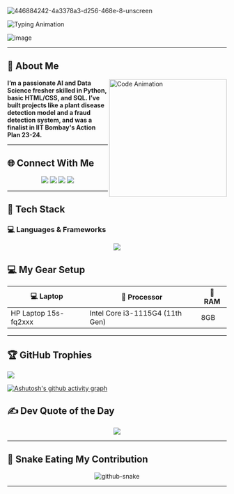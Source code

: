 
![446884242-4a3378a3-d256-468e-8-unscreen](https://github.com/user-attachments/assets/da53a70d-bb62-4928-ae91-a36bf06a77ea) 

  <img src="https://readme-typing-svg.herokuapp.com?font=Fira+Code&size=25&pause=1000¢er=true&vCenter=true&width=500&lines=Hi+I'm+HARI+KRISHNAN!;frontend+developer..;Creative+Tech+Educator;Building+Cool+Things+🚀" alt="Typing Animation" />
</h1>

 

![image](https://github.com/user-attachments/assets/0b91fb4a-46ce-43d2-bbbe-f3de61f5b6a1)













---
 
 
## 🧠 About Me

<img align="right" src="https://mir-s3-cdn-cf.behance.net/project_modules/source/06f21a161921919.63cd7887d0a70.gif" width="270" alt="Code Animation" />


**I’m a passionate AI and Data Science fresher skilled in Python, basic HTML/CSS, and SQL. I’ve built projects like a plant disease detection model and a fraud detection system, and was a finalist in IIT Bombay's Action Plan 23-24.**

---

## 🌐 Connect With Me


<p align="center">
  <a href="https://www.instagram.com/h._.ri._.96/" target="_blank"><img src="https://skillicons.dev/icons?i=instagram" /></a>
  <a href="https://www.linkedin.com/in/hari-krishanan-m/" target="_blank"><img src="https://skillicons.dev/icons?i=linkedin" /></a>
  <a href="mailto:harimr1409@gmail.com"><img src="https://skillicons.dev/icons?i=gmail" /></a>
  <a href="https://github.com/krishnan4" target="_blank"><img src="https://skillicons.dev/icons?i=github" /></a>
</p>

---

## 🧰 Tech Stack  

### 💻 Languages & Frameworks
<p align="center">
  <img src="https://skillicons.dev/icons?i=html,css,react,python,nodejs,Mysql,mongodb,python" />
</p>

## 💻 My Gear Setup

| 💻 Laptop              | 🧠 Processor                  |🔋 RAM   |
|------------------------|--------------------------------|----------|
| HP Laptop 15s-fq2xxx  | Intel Core i3-1115G4 (11th Gen) |  8GB     |

---

## 🏆 GitHub Trophies

![](https://github-profile-trophy.vercel.app/?username=krishnan4&theme=radical&no-frame=false&no-bg=false&margin-w=4)



[![Ashutosh's github activity graph](https://github-readme-activity-graph.vercel.app/graph?username=krishnan4&bg_color=1a191a&color=ae13a4&line=eee7ee&point=c809ae&area=true&hide_border=true)](https://github.com/ashutosh00710/github-readme-activity-graph)



## ✍️ Dev Quote of the Day

<p align="center">
  <img src="https://quotes-github-readme.vercel.app/api?type=horizontal&theme=dark" />
</p>

---

## 🐍 Snake Eating My Contribution

<p align="center">
  <picture>
    <source media="(prefers-color-scheme: dark)" srcset="https://raw.githubusercontent.com/tobiasmeyhoefer/tobiasmeyhoefer/output/github-snake-dark.svg" />
    <source media="(prefers-color-scheme: light)" srcset="https://raw.githubusercontent.com/tobiasmeyhoefer/tobiasmeyhoefer/output/github-snake.svg" />
    <img alt="github-snake" src="https://raw.githubusercontent.com/tobiasmeyhoefer/tobiasmeyhoefer/output/github-snake.svg" />
  </picture>
</p>

---
